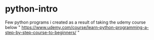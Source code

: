 # python-intro

Few python programs i created as a result of taking the udemy course below
"
https://www.udemy.com/course/learn-python-programming-a-step-by-step-course-to-beginners/
"
